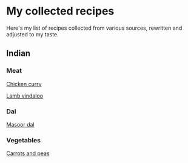 # My collected recipes

Here's my list of recipes collected from various sources, rewritten and adjusted to my taste.

## Indian

### Meat

[Chicken curry](recipes/indian/chicken-curry.md)

[Lamb vindaloo](recipes/indian/lamb-vindaloo.md)


### Dal

[Masoor dal](/recipes/indian/masoor-dal)


### Vegetables
[Carrots and peas](recipes/indian/carrots-and-peas)
